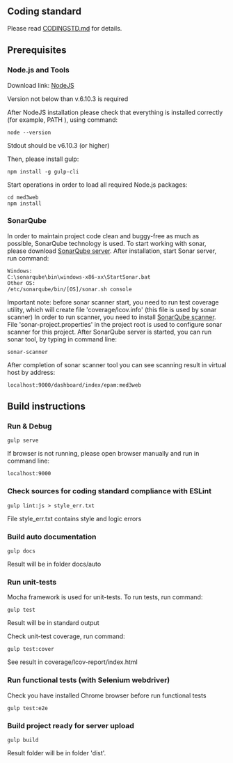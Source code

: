 ## Coding standard
Please read [CODINGSTD.md](CODINGSTD.md) for details.

## Prerequisites

### Node.js and Tools

Download link:
[NodeJS](https://nodejs.org/en/download/)

Version not below than v.6.10.3 is required

After NodeJS installation please check that everything is installed correctly (for example, PATH ), using command:
```
node --version
```
Stdout should be
v6.10.3 (or higher)

Then, please install gulp:

```
npm install -g gulp-cli
```

Start operations in order to load all required Node.js packages:

```
cd med3web
npm install
```
### SonarQube 

In order to maintain project code clean and buggy-free as much as possible, SonarQube technology is used.
To start working with sonar, please download [SonarQube server](https://www.sonarqube.org/downloads/).
After installation, start Sonar server, run command:
```
Windows:
C:\sonarqube\bin\windows-x86-xx\StartSonar.bat
Other OS:
/etc/sonarqube/bin/[OS]/sonar.sh console

```
Important note: before sonar scanner start, you need to run test coverage utility, 
which will create file 'coverage/lcov.info' (this file is used by sonar scanner)
In order to run scanner, you need to install [SonarQube scanner](https://docs.sonarqube.org/display/SCAN/Analyzing+with+SonarQube+Scanner).
File 'sonar-project.properties' in the project root is used to configure sonar scanner for this project. After SonarQube server is started, you can run
sonar tool, by typing in command line:
```
sonar-scanner
```
After completion of sonar scanner tool you can see scanning result in virtual host by address:
```
localhost:9000/dashboard/index/epam:med3web
```

## Build instructions

### Run & Debug

```
gulp serve
```

If browser is not running, please open browser manually and run in command line:

```
localhost:9000
```
### Check sources for coding standard compliance with ESLint

```
gulp lint:js > style_err.txt
```
File style_err.txt contains style and logic errors


### Build auto documentation

```
gulp docs
```

Result will be in folder docs/auto

### Run unit-tests

Mocha framework is used for unit-tests. To run tests, run command:

```
gulp test
```
Result will be in standard output

Check unit-test coverage, run command:
```
gulp test:cover
```
See result in coverage/lcov-report/index.html

### Run functional tests (with Selenium webdriver)
Check you have installed Chrome browser before run functional tests
```
gulp test:e2e
```

### Build project ready for server upload

```
gulp build
```

Result folder will be in folder 'dist'.
